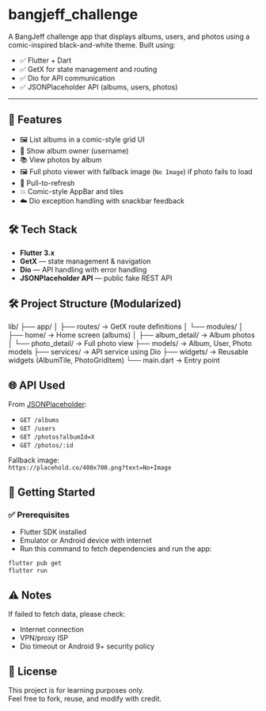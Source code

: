 # bangjeff_challenge

A BangJeff challenge app that displays albums, users, and photos using a comic-inspired black-and-white theme. Built using:

- ✅ Flutter + Dart
- ✅ GetX for state management and routing
- ✅ Dio for API communication
- ✅ JSONPlaceholder API (albums, users, photos)

---

## 🎨 Features

- 🖼️ List albums in a comic-style grid UI
- 👤 Show album owner (username)
- 📚 View photos by album
- 🖼️ Full photo viewer with fallback image (`No Image`) if photo fails to load
- 🔄 Pull-to-refresh
- 💥 Comic-style AppBar and tiles
- ☁️ Dio exception handling with snackbar feedback

## 🛠️ Tech Stack

- **Flutter 3.x**
- **GetX** — state management & navigation
- **Dio** — API handling with error handling
- **JSONPlaceholder API** — public fake REST API

## 🛠️ Project Structure (Modularized)
lib/
├── app/
│   ├── routes/         → GetX route definitions
│   └── modules/
│       ├── home/       → Home screen (albums)
│       ├── album_detail/ → Album photos
│       └── photo_detail/ → Full photo view
├── models/             → Album, User, Photo models
├── services/           → API service using Dio
├── widgets/            → Reusable widgets (AlbumTile, PhotoGridItem)
└── main.dart           → Entry point

## 🌐 API Used

From [JSONPlaceholder](https://jsonplaceholder.typicode.com):

- `GET /albums`
- `GET /users`
- `GET /photos?albumId=X`
- `GET /photos/:id`

Fallback image:  
`https://placehold.co/400x700.png?text=No+Image`

## 🚀 Getting Started

### ✅ Prerequisites

- Flutter SDK installed
- Emulator or Android device with internet
- Run this command to fetch dependencies and run the app:

```bash
flutter pub get
flutter run
```

## ⚠️ Notes

If failed to fetch data, please check:

- Internet connection
- VPN/proxy ISP
- Dio timeout or Android 9+ security policy


## 📃 License

This project is for learning purposes only.  
Feel free to fork, reuse, and modify with credit.
